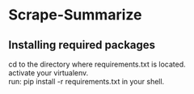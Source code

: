 # Scrape-Summarize

## Installing required packages
cd to the directory where requirements.txt is located.\
activate your virtualenv.\
run: pip install -r requirements.txt in your shell.


